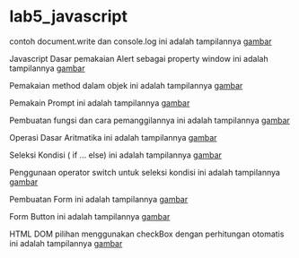 # lab5_javascript
contoh document.write dan console.log ini adalah tampilannya
[gambar](gambar/ss1.png)

Javascript Dasar
pemakaian Alert sebagai property window ini adalah tampilannya 
[gambar](gambar/ss2.png)

Pemakaian method dalam objek
ini adalah tampilannya
[gambar](gambar/ss3.png)

Pemakain Prompt
ini adalah tampilannya
[gambar](gambar/ss4.png)

Pembuatan fungsi dan cara pemanggilannya
ini adalah tampilannya
[gambar](gambar/ss5.png)

Operasi Dasar Aritmatika
ini adalah tampilannya
[gambar](gambar/ss6.png)

Seleksi Kondisi ( if ... else)
ini adalah tampilannya
[gambar](gambar/ss7.png)

Penggunaan operator switch untuk seleksi kondisi
ini adalah tampilannya
[gambar](gambar/ss8.png)

Pembuatan Form
ini adalah tampilannya 
[gambar](gambar/ss9.png)

Form Button
ini adalah tampilannya
[gambar](gambar/ss10.png)

HTML DOM
pilihan menggunakan checkBox dengan perhitungan otomatis ini adalah tampilannya
[gambar](gambar/ss11.png)
